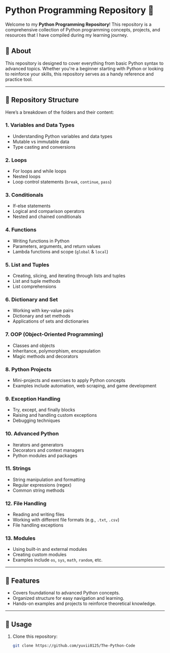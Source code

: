 # Python Programming Repository 🐍

Welcome to my **Python Programming Repository**! This repository is a comprehensive collection of Python programming concepts, projects, and resources that I have compiled during my learning journey.  

## 📖 About  
This repository is designed to cover everything from basic Python syntax to advanced topics. Whether you're a beginner starting with Python or looking to reinforce your skills, this repository serves as a handy reference and practice tool.  

---

## 📂 Repository Structure  

Here’s a breakdown of the folders and their content:  

### 1. **Variables and Data Types**  
   - Understanding Python variables and data types  
   - Mutable vs immutable data  
   - Type casting and conversions  

### 2. **Loops**  
   - For loops and while loops  
   - Nested loops  
   - Loop control statements (`break`, `continue`, `pass`)  

### 3. **Conditionals**  
   - If-else statements  
   - Logical and comparison operators  
   - Nested and chained conditionals  

### 4. **Functions**  
   - Writing functions in Python  
   - Parameters, arguments, and return values  
   - Lambda functions and scope (`global` & `local`)  

### 5. **List and Tuples**  
   - Creating, slicing, and iterating through lists and tuples  
   - List and tuple methods  
   - List comprehensions  

### 6. **Dictionary and Set**  
   - Working with key-value pairs  
   - Dictionary and set methods  
   - Applications of sets and dictionaries  

### 7. **OOP (Object-Oriented Programming)**  
   - Classes and objects  
   - Inheritance, polymorphism, encapsulation  
   - Magic methods and decorators  

### 8. **Python Projects**  
   - Mini-projects and exercises to apply Python concepts  
   - Examples include automation, web scraping, and game development  

### 9. **Exception Handling**  
   - Try, except, and finally blocks  
   - Raising and handling custom exceptions  
   - Debugging techniques  

### 10. **Advanced Python**  
   - Iterators and generators  
   - Decorators and context managers  
   - Python modules and packages  

### 11. **Strings**  
   - String manipulation and formatting  
   - Regular expressions (regex)  
   - Common string methods  

### 12. **File Handling**  
   - Reading and writing files  
   - Working with different file formats (e.g., `.txt`, `.csv`)  
   - File handling exceptions  

### 13. **Modules**  
   - Using built-in and external modules  
   - Creating custom modules  
   - Examples include `os`, `sys`, `math`, `random`, etc.  

---

## 🌟 Features  
- Covers foundational to advanced Python concepts.  
- Organized structure for easy navigation and learning.  
- Hands-on examples and projects to reinforce theoretical knowledge.  

---

## 📖 Usage  
1. Clone this repository:  
   ```bash
   git clone https://github.com/yuvii0125/The-Python-Code
